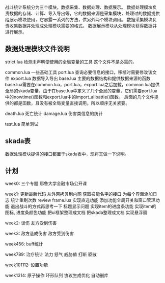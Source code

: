 战斗统计系统分为三个模块，数据采集、数据处理、数据展示。
数据处理模块负责数据的存储、计算、导入导出等，它的数据来源是采集模块，处理过的数据提供给展示模块使用，它暴露一系列的方法，供另外两个模块调用。
数据采集模块负责收集数据并处理成处理模块需要的格式。
数据展示模块从处理模块获得数据并进行展示。

## 数据处理模块文件说明
strict.lua
检测未声明便使用的全局变量的工具
这个文件不是必需的。

common.lua
一些基础工具
port.lua
查询必要信息的接口，移植时需要修改该文件
export.lua
数据导入导出
base.lua
主要的数据结构和提供数据来源的函数
base.lua需要在common.lua，port.lua，export.lua之后加载，common.lua提供全局的skada变量，由于在base.lua中定义了几个全局的变量，它们需要port.lua中的nowtime()函数和export.lua中的import_allbattle()函数。
后面的几个文件提供的都是函数，且没有被全局变量直接调用，所以顺序无关紧要。

death.lua
死亡统计
damage.lua
伤害类信息的统计

test.lua
简单测试

## skada表
数据处理模块提供的接口都置于skada表中，现将其做一下说明。

## 计划
week0:
三个专题
耶鲁大学金融市场公开课

week1:
更新最新代码 从外网拷贝到内网
获取技能名字的接口
为每个界面添加日志 统计重刷次数
review frame.lua
实现直选功能
添加功能全局开关和窗口管理功能
退出战斗的方式再思考一下
标题显示问题
实现item的进度条功能
实现item的图标, 进度条颜色功能
把ui框架整理成文档
把skada整理成文档
实现悬浮窗

week2:
误伤
友方受到伤害

week3:
敌方造成伤害
敌方受到伤害

week456:
buff统计

week789:
治疗统计
法力
怒气
威胁值
打断
驱散

week101112:
设置功能

week1314:
原子操作
环形队列
协议生成优化
自动删库

